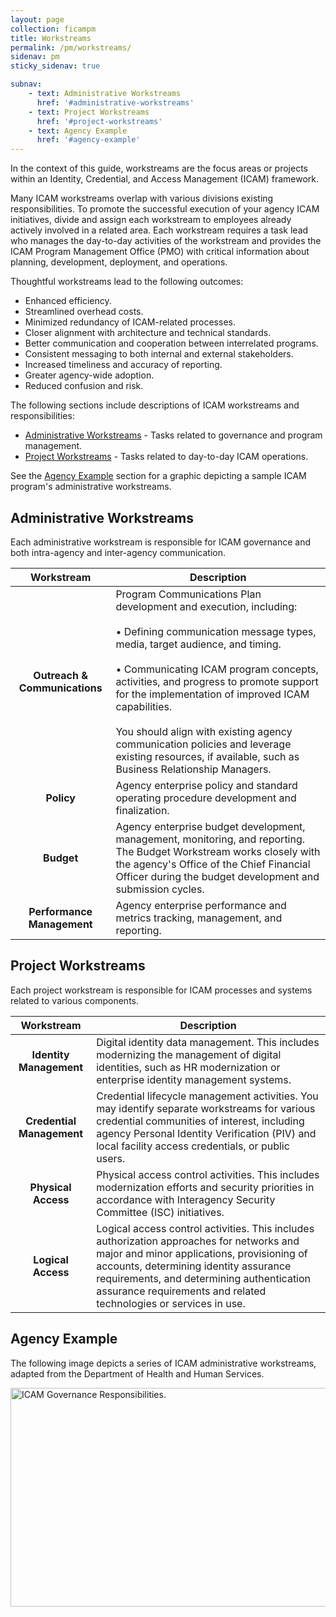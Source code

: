 ```yaml
---
layout: page
collection: ficampm
title: Workstreams
permalink: /pm/workstreams/
sidenav: pm
sticky_sidenav: true

subnav:
    - text: Administrative Workstreams
      href: '#administrative-workstreams'
    - text: Project Workstreams
      href: '#project-workstreams'
    - text: Agency Example
      href: '#agency-example'
---
```


In the context of this guide, workstreams are the focus areas or projects within an Identity, Credential, and Access Management (ICAM) framework.

Many ICAM workstreams overlap with various divisions existing responsibilities. To promote the successful execution of your agency ICAM initiatives, divide and assign each workstream to employees already actively involved in a related area. Each workstream requires a task lead who manages the day-to-day activities of the workstream and provides the ICAM Program Management Office (PMO) with critical information about planning, development, deployment, and operations. 

Thoughtful workstreams lead to the following outcomes:

- Enhanced efficiency.
- Streamlined overhead costs.
- Minimized redundancy of ICAM-related processes.
- Closer alignment with architecture and technical standards.
- Better communication and cooperation between interrelated programs.
- Consistent messaging to both internal and external stakeholders.
- Increased timeliness and accuracy of reporting.
- Greater agency-wide adoption.
- Reduced confusion and risk.

The following sections include descriptions of ICAM workstreams and responsibilities:

- [Administrative Workstreams](#administrative-workstreams) - Tasks related to governance and program management.
- [Project Workstreams](#project-workstreams) - Tasks related to day-to-day ICAM operations.

See the [Agency Example](#agency-example) section for a graphic depicting a sample ICAM program's administrative workstreams.

## Administrative Workstreams

Each administrative workstream is responsible for ICAM governance and both intra-agency and inter-agency communication.

| <center> Workstream </center> | <center> Description </center> |
|:-----------------------------:|--------------------------------|
|**Outreach & Communications** | Program Communications Plan development and execution, including: <br><br> • Defining communication message types, media, target audience, and timing. <br><br> • Communicating ICAM program concepts, activities, and progress to promote support for the implementation of improved ICAM capabilities. <br><br> You should align with existing agency communication policies and leverage existing resources, if available, such as Business Relationship Managers. |
| **Policy** | Agency enterprise policy and standard operating procedure development and finalization. |
| **Budget** | Agency enterprise budget development, management, monitoring, and reporting. The Budget Workstream works closely with the agency's Office of the Chief Financial Officer during the budget development and submission cycles. |
| **Performance Management** | Agency enterprise performance and metrics tracking, management, and reporting. |

## Project Workstreams

Each project workstream is responsible for ICAM processes and systems related to various components.

| <center> Workstream </center> | <center> Description </center> |
|:-----------------------------:|--------------------------------|
| **Identity Management** | Digital identity data management. This includes modernizing the management of digital identities, such as HR modernization or enterprise identity management systems. |
| **Credential Management** | Credential lifecycle management activities. You may identify separate workstreams for various credential communities of interest, including agency Personal Identity Verification (PIV) and local facility access credentials, or public users. |
| **Physical Access** | Physical access control activities.  This includes modernization efforts and security priorities in accordance with Interagency Security Committee (ISC) initiatives. |
| **Logical Access** | Logical access control activities.  This includes authorization approaches for networks and major and minor applications, provisioning of accounts, determining identity assurance requirements, and determining authentication assurance requirements and related technologies or services in use. |

## Agency Example

The following image depicts a series of ICAM administrative workstreams, adapted from the Department of Health and Human Services. 

<img src="{{site.baseurl}}/assets/ficampm/workstreams_ICAMGovResponsibilities.png" alt="ICAM Governance Responsibilities." width="560" height="350">
